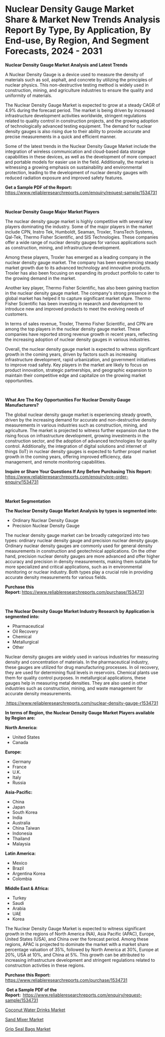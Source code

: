 <p><h1>Nuclear Density Gauge Market Share & Market New Trends Analysis Report By Type, By Application, By End-use, By Region, And Segment Forecasts, 2024 - 2031</h1></p><p><strong>Nuclear Density Gauge Market Analysis and Latest Trends</strong></p>
<p><p>A Nuclear Density Gauge is a device used to measure the density of materials such as soil, asphalt, and concrete by utilizing the principles of nuclear physics. This non-destructive testing method is widely used in construction, mining, and agriculture industries to ensure the quality and uniformity of materials.</p><p>The Nuclear Density Gauge Market is expected to grow at a steady CAGR of 4.9% during the forecast period. The market is being driven by increased infrastructure development activities worldwide, stringent regulations related to quality control in construction projects, and the growing adoption of technologically advanced testing equipment. The demand for nuclear density gauges is also rising due to their ability to provide accurate and precise measurements in a quick and efficient manner.</p><p>Some of the latest trends in the Nuclear Density Gauge Market include the integration of wireless communication and cloud-based data storage capabilities in these devices, as well as the development of more compact and portable models for easier use in the field. Additionally, the market is witnessing a growing emphasis on sustainability and environmental protection, leading to the development of nuclear density gauges with reduced radiation exposure and improved safety features.</p></p>
<p><strong>Get a Sample PDF of the Report:&nbsp;</strong> <a href="https://www.reliableresearchreports.com/enquiry/request-sample/1534731">https://www.reliableresearchreports.com/enquiry/request-sample/1534731</a></p>
<p>&nbsp;</p>
<p><strong>Nuclear Density Gauge Major Market Players</strong></p>
<p><p>The nuclear density gauge market is highly competitive with several key players dominating the industry. Some of the major players in the market include CPN, Instro Tek, Humboldt, Seaman, Troxler, TransTech Systems, Qal-Tek, Thermo Fisher Scientific, and SIS Technologies. These companies offer a wide range of nuclear density gauges for various applications such as construction, mining, and infrastructure development.</p><p>Among these players, Troxler has emerged as a leading company in the nuclear density gauge market. The company has been experiencing steady market growth due to its advanced technology and innovative products. Troxler has also been focusing on expanding its product portfolio to cater to the growing demand in the market.</p><p>Another key player, Thermo Fisher Scientific, has also been gaining traction in the nuclear density gauge market. The company's strong presence in the global market has helped it to capture significant market share. Thermo Fisher Scientific has been investing in research and development to introduce new and improved products to meet the evolving needs of customers.</p><p>In terms of sales revenue, Troxler, Thermo Fisher Scientific, and CPN are among the top players in the nuclear density gauge market. These companies have reported strong revenue growth in recent years, reflecting the increasing adoption of nuclear density gauges in various industries.</p><p>Overall, the nuclear density gauge market is expected to witness significant growth in the coming years, driven by factors such as increasing infrastructure development, rapid urbanization, and government initiatives to improve road safety. Key players in the market are likely to focus on product innovation, strategic partnerships, and geographic expansion to maintain their competitive edge and capitalize on the growing market opportunities.</p></p>
<p>&nbsp;</p>
<p><strong>What Are The Key Opportunities For Nuclear Density Gauge Manufacturers?</strong></p>
<p><p>The global nuclear density gauge market is experiencing steady growth, driven by the increasing demand for accurate and non-destructive density measurements in various industries such as construction, mining, and agriculture. The market is projected to witness further expansion due to the rising focus on infrastructure development, growing investments in the construction sector, and the adoption of advanced technologies for quality control. Additionally, the integration of digital solutions and internet of things (IoT) in nuclear density gauges is expected to further propel market growth in the coming years, offering improved efficiency, data management, and remote monitoring capabilities.</p></p>
<p><strong>Inquire or Share Your Questions If Any Before Purchasing This Report:</strong> <a href="https://www.reliableresearchreports.com/enquiry/pre-order-enquiry/1534731">https://www.reliableresearchreports.com/enquiry/pre-order-enquiry/1534731</a></p>
<p>&nbsp;</p>
<p><strong>Market Segmentation</strong></p>
<p><strong>The Nuclear Density Gauge Market Analysis by types is segmented into:</strong></p>
<p><ul><li>Ordinary Nuclear Density Gauge</li><li>Precision Nuclear Density Gauge</li></ul></p>
<p><p>The nuclear density gauge market can be broadly categorized into two types: ordinary nuclear density gauge and precision nuclear density gauge. Ordinary nuclear density gauges are commonly used for general density measurements in construction and geotechnical applications. On the other hand, precision nuclear density gauges are more advanced and offer higher accuracy and precision in density measurements, making them suitable for more specialized and critical applications, such as in environmental monitoring or nuclear industry. Both types play a crucial role in providing accurate density measurements for various fields.</p></p>
<p><strong>Purchase this Report:&nbsp;</strong><a href="https://www.reliableresearchreports.com/purchase/1534731">https://www.reliableresearchreports.com/purchase/1534731</a></p>
<p>&nbsp;</p>
<p><strong>The Nuclear Density Gauge Market Industry Research by Application is segmented into:</strong></p>
<p><ul><li>Pharmaceutical</li><li>Oil Recovery</li><li>Chemical</li><li>Metallurgical</li><li>Other</li></ul></p>
<p><p>Nuclear density gauges are widely used in various industries for measuring density and concentration of materials. In the pharmaceutical industry, these gauges are utilized for drug manufacturing processes. In oil recovery, they are used for determining fluid levels in reservoirs. Chemical plants use them for quality control purposes. In metallurgical applications, these gauges help in measuring metal densities. They are also used in other industries such as construction, mining, and waste management for accurate density measurements.</p></p>
<p><a href="https://www.reliableresearchreports.com/nuclear-density-gauge-r1534731">&nbsp;https://www.reliableresearchreports.com/nuclear-density-gauge-r1534731</a></p>
<p><strong>In terms of Region, the Nuclear Density Gauge Market Players available by Region are:</strong></p>
<p>
    <p> <strong> North America: </strong>
        <ul>
            <li>United States</li>
            <li>Canada</li>
        </ul>
        </p> 
    <p> <strong> Europe: </strong>
        <ul>
            <li>Germany</li>
            <li>France</li>
            <li>U.K.</li>
            <li>Italy</li>
            <li>Russia</li>
        </ul>
        </p> 
    <p> <strong> Asia-Pacific: </strong>
        <ul>
            <li>China</li>
            <li>Japan</li>
            <li>South Korea</li>
            <li>India</li>
            <li>Australia</li>
            <li>China Taiwan</li>
            <li>Indonesia</li>
            <li>Thailand</li>
            <li>Malaysia</li>
        </ul>
        </p> 
    <p> <strong> Latin America: </strong>
        <ul>
            <li>Mexico</li>
            <li>Brazil</li>
            <li>Argentina Korea</li>
            <li>Colombia</li>
        </ul>
        </p> 
    <p> <strong> Middle East & Africa: </strong>
        <ul>
            <li>Turkey</li>
            <li>Saudi</li>
            <li>Arabia</li>
            <li>UAE</li>
            <li>Korea</li>
        </ul>
    </p>
    </p>
<p><p>The Nuclear Density Gauge Market is expected to witness significant growth in the regions of North America (NA), Asia Pacific (APAC), Europe, United States (USA), and China over the forecast period. Among these regions, APAC is projected to dominate the market with a market share percentage valuation of 35%, followed by North America at 30%, Europe at 20%, USA at 10%, and China at 5%. This growth can be attributed to increasing infrastructure development and stringent regulations related to construction activities in these regions.</p></p>
<p><strong>Purchase this Report: </strong><a href="https://www.reliableresearchreports.com/purchase/1534731">https://www.reliableresearchreports.com/purchase/1534731</a></p>
<p>&nbsp;<strong>Get a Sample PDF of the Report:&nbsp;&nbsp;</strong><a href="https://www.reliableresearchreports.com/enquiry/request-sample/1534731">https://www.reliableresearchreports.com/enquiry/request-sample/1534731</a></p>
<p><strong></strong></p>
<p><p><a href="https://changeable-paste-463.notion.site/Coconut-Water-Drinks-Market-Size-and-Market-Trends-Complete-Industry-Overview-2024-to-2031-5c62e9c78c884beb9428189378b8ef75">Coconut Water Drinks Market</a></p><p><a href="https://github.com/PeterParrish5/Market-Research-Report-List-4/blob/main/sand-mixer-market.md">Sand Mixer Market</a></p><p><a href="https://florentine-yuzu-f42.notion.site/Grip-Seal-Bags-Market-Size-and-Market-Trends-Complete-Industry-Overview-2024-to-2031-3ca97cf50be8454682b7972913fd4872">Grip Seal Bags Market</a></p></p>